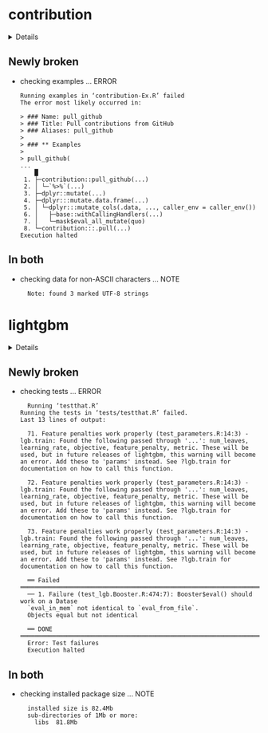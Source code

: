 # contribution

<details>

* Version: 0.2.0
* GitHub: https://github.com/openbiox/contribution
* Source code: https://github.com/cran/contribution
* Date/Publication: 2020-12-03 10:30:02 UTC
* Number of recursive dependencies: 61

Run `cloud_details(, "contribution")` for more info

</details>

## Newly broken

*   checking examples ... ERROR
    ```
    Running examples in ‘contribution-Ex.R’ failed
    The error most likely occurred in:
    
    > ### Name: pull_github
    > ### Title: Pull contributions from GitHub
    > ### Aliases: pull_github
    > 
    > ### ** Examples
    > 
    > pull_github(
    ...
        █
     1. ├─contribution::pull_github(...)
     2. │ └─`%>%`(...)
     3. ├─dplyr::mutate(...)
     4. ├─dplyr:::mutate.data.frame(...)
     5. │ └─dplyr:::mutate_cols(.data, ..., caller_env = caller_env())
     6. │   ├─base::withCallingHandlers(...)
     7. │   └─mask$eval_all_mutate(quo)
     8. └─contribution:::.pull(...)
    Execution halted
    ```

## In both

*   checking data for non-ASCII characters ... NOTE
    ```
      Note: found 3 marked UTF-8 strings
    ```

# lightgbm

<details>

* Version: 3.3.2
* GitHub: https://github.com/Microsoft/LightGBM
* Source code: https://github.com/cran/lightgbm
* Date/Publication: 2022-01-14 13:12:42 UTC
* Number of recursive dependencies: 34

Run `cloud_details(, "lightgbm")` for more info

</details>

## Newly broken

*   checking tests ... ERROR
    ```
      Running ‘testthat.R’
    Running the tests in ‘tests/testthat.R’ failed.
    Last 13 lines of output:
      
      71. Feature penalties work properly (test_parameters.R:14:3) - lgb.train: Found the following passed through '...': num_leaves, learning_rate, objective, feature_penalty, metric. These will be used, but in future releases of lightgbm, this warning will become an error. Add these to 'params' instead. See ?lgb.train for documentation on how to call this function.
      
      72. Feature penalties work properly (test_parameters.R:14:3) - lgb.train: Found the following passed through '...': num_leaves, learning_rate, objective, feature_penalty, metric. These will be used, but in future releases of lightgbm, this warning will become an error. Add these to 'params' instead. See ?lgb.train for documentation on how to call this function.
      
      73. Feature penalties work properly (test_parameters.R:14:3) - lgb.train: Found the following passed through '...': num_leaves, learning_rate, objective, feature_penalty, metric. These will be used, but in future releases of lightgbm, this warning will become an error. Add these to 'params' instead. See ?lgb.train for documentation on how to call this function.
      
      ══ Failed ══════════════════════════════════════════════════════════════════════
      ── 1. Failure (test_lgb.Booster.R:474:7): Booster$eval() should work on a Datase
      `eval_in_mem` not identical to `eval_from_file`.
      Objects equal but not identical
      
      ══ DONE ════════════════════════════════════════════════════════════════════════
      Error: Test failures
      Execution halted
    ```

## In both

*   checking installed package size ... NOTE
    ```
      installed size is 82.4Mb
      sub-directories of 1Mb or more:
        libs  81.8Mb
    ```

